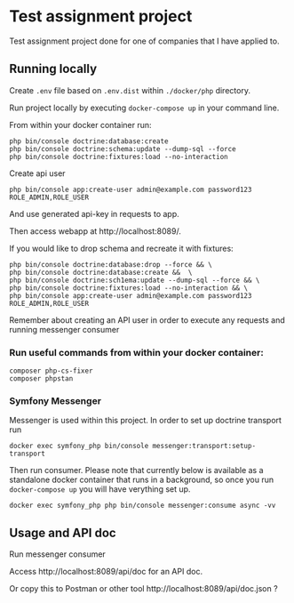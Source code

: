 # Test assignment project
Test assignment project done for one of companies that I have applied to.

## Running locally

Create `.env` file based on `.env.dist` within `./docker/php` directory.

Run project locally by executing  `docker-compose up` in your command line.

From within your docker container run:
```
php bin/console doctrine:database:create
php bin/console doctrine:schema:update --dump-sql --force
php bin/console doctrine:fixtures:load --no-interaction
```

Create api user
```
php bin/console app:create-user admin@example.com password123 ROLE_ADMIN,ROLE_USER
```
And use generated api-key in requests to app.

Then access webapp at http://localhost:8089/.

If you would like to drop schema and recreate it with fixtures:
```
php bin/console doctrine:database:drop --force && \
php bin/console doctrine:database:create &&  \
php bin/console doctrine:sch1ema:update --dump-sql --force && \
php bin/console doctrine:fixtures:load --no-interaction && \
php bin/console app:create-user admin@example.com password123 ROLE_ADMIN,ROLE_USER
```
Remember about creating an API user in order to execute any requests and running messenger consumer

### Run useful commands from within your docker container:
```
composer php-cs-fixer
composer phpstan
```

### Symfony Messenger
Messenger is used within this project. In order to set up doctrine transport run
```
docker exec symfony_php bin/console messenger:transport:setup-transport
```
Then run consumer. Please note that currently below is available as a standalone docker container that runs in a background, 
so once you run `docker-compose up` you will have verything set up.
```
docker exec symfony_php php bin/console messenger:consume async -vv
```

## Usage and API doc
Run messenger consumer

Access http://localhost:8089/api/doc for an API doc.

Or copy this to Postman or other tool http://localhost:8089/api/doc.json ?